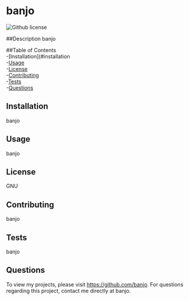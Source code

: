 # banjo
![Github license](http://img.shields.io/badge/license-GNU-blue.svg)

##Description
banjo

##Table of Contents<br />
-[Installation](#installation<br />
-[Usage](#usage)<br />
-[License](#license)<br />
-[Contributing](#contributing)<br />
-[Tests](#tests)<br />
-[Questions](#questions)<br />

## Installation
banjo

## Usage
banjo

## License
GNU

## Contributing
banjo

## Tests
banjo

## Questions
To view my projects, please visit https://github.com/banjo.
For questions regarding this project, contact me directly at banjo.

